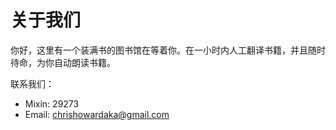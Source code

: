# 关于我们


你好，这里有一个装满书的图书馆在等着你。在一小时内人工翻译书籍，并且随时待命，为你自动朗读书籍。

联系我们：

- Mixin: 29273
- Email: chrishowardaka@gmail.com
